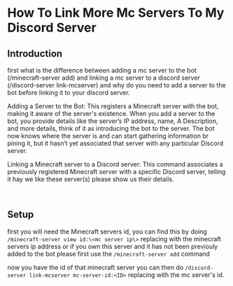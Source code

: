 # How To Link More Mc Servers To My Discord Server


## Introduction
first what is the difference between adding a mc server to the bot (/minecraft-server add) and linking a mc server to a discord server (/discord-server link-mcserver) and why do you need to add a server to the bot before linking it to your discord server.

Adding a Server to the Bot: This registers a Minecraft server with the bot, making it aware of the server's existence. When you add a server to the bot, you provide details like the server’s IP address, name, A Description, and more details, think of it as introducing the bot to the server. The bot now knows where the server is and can start gathering information br pining it, but it hasn’t yet associated that server with any particular Discord server.

Linking a Minecraft server to a Discord server: This command associates a previously registered Minecraft server with a specific Discord server, telling it hay we like these server(s) please show us their details.

<br>

## Setup

first you will need the Minecraft servers id, you can find this by doing `/minecraft-server view id:\<mc server ip\>` replacing <mc server ip> with the minecraft servers ip address or if you own this server and it has not been previouly added to the bot please first use the `/minecraft-server add` command

now you have the id of that minecraft server you can then do `/discord-server link-mcserver mc-server-id:<ID>` replacing <ID> with the mc server's id.


